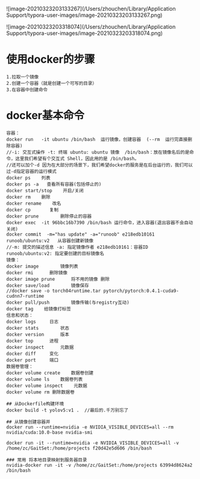 ![image-20210323203133267](/Users/zhouchen/Library/Application Support/typora-user-images/image-20210323203133267.png)

![image-20210323203318074](/Users/zhouchen/Library/Application Support/typora-user-images/image-20210323203318074.png)

# 使用docker的步骤

```
1.拉取一个镜像
2.创建一个容器（就是创建一个可写的目录）
3.在容器中创建命令
```

# docker基本命令

```
容器：
docker run   -it ubuntu /bin/bash  运行镜像，创建容器  (--rm  运行完直接删除容器)
//-i: 交互式操作 -t: 终端 ubuntu: ubuntu 镜像  /bin/bash：放在镜像名后的是命令，这里我们希望有个交互式 Shell，因此用的是 /bin/bash。
//还可以加个-d 因为在大部分的场景下，我们希望docker的服务是在后台运行的，我们可以过-d指定容器的运行模式
docker ps    列表
docker ps -a   查看所有容器(包括停止的)
docker start/stop    开启/关闭
docker rm    删除
docker rename    改名
docker cp		复制
docker prune		删除停止的容器
docker exec	 -it 96bbc16b7390 /bin/bash	运行命令，进入容器(退出容器不会自动关闭)
docker commit  -m="has update" -a="runoob" e218edb10161 runoob/ubuntu:v2   从容器创建新镜像
//-m: 提交的描述信息 -a: 指定镜像作者 e218edb10161：容器ID  runoob/ubuntu:v2: 指定要创建的目标镜像名
镜像：
docker image		镜像列表
docker rmi		删除镜像
docker image prune		将不用的镜像 删除
docker save/load		镜像保存
//docker save -o torch04runtime.tar pytorch/pytorch:0.4.1-cuda9-cudnn7-runtime
docker pull/push		镜像传输(与registry互动)
docker tag    给镜像打标签
信息和状态：
docker logs		日志
docker stats		状态
docker version		版本
docker top		进程
docker inspect		元数据
docker diff		变化
docker port		端口
数据卷管理：
docker volume create    数据卷创建
docker volume ls    数据卷列表
docker volume inspect    元数据
docker volume rm 删除数据卷

## 从Dockerfile构建环境
docker build -t yolov5:v1 .  //最后的.千万别忘了

## 从镜像创建容器并
docker run --runtime=nvidia -e NVIDIA_VISIBLE_DEVICES=all --rm nvidia/cuda:10.0-base nvidia-smi

docker run -it --runtime=nvidia -e NVIDIA_VISIBLE_DEVICES=all -v /home/zc/GaitSet:/home/projects f20d42e5d606 /bin/bash

### 常用 将本地目录映射到服务器目录
nvidia-docker run -it -v /home/zc/GaitSet:/home/projects 63994d8624a2 /bin/bash
```

